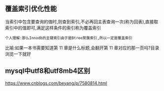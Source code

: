 ## 覆盖索引优化性能
当索引中包含要查询的值时,则查到索引,不必再回主表查询一次(称为回表),直接取索引中的值即可,满足这样条件的索引称为覆盖索引

```
个人理解:那么Innodb的主键索引由于是Btree聚簇索引,所以一定是覆盖索引
```
比喻:如果一本书需要知道第 11 章是什么标题,会翻开第 11 章对应的那一页吗?目录浏览一下就好

## mysql中utf8和utf8mb4区别

https://www.cnblogs.com/beyang/p/7580814.html